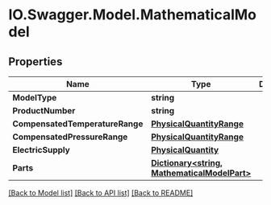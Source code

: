 # IO.Swagger.Model.MathematicalModel
## Properties

Name | Type | Description | Notes
------------ | ------------- | ------------- | -------------
**ModelType** | **string** |  | [optional] 
**ProductNumber** | **string** |  | [optional] 
**CompensatedTemperatureRange** | [**PhysicalQuantityRange**](PhysicalQuantityRange.md) |  | [optional] 
**CompensatedPressureRange** | [**PhysicalQuantityRange**](PhysicalQuantityRange.md) |  | [optional] 
**ElectricSupply** | [**PhysicalQuantity**](PhysicalQuantity.md) |  | [optional] 
**Parts** | [**Dictionary&lt;string, MathematicalModelPart&gt;**](MathematicalModelPart.md) |  | [optional] 

[[Back to Model list]](../README.md#documentation-for-models) [[Back to API list]](../README.md#documentation-for-api-endpoints) [[Back to README]](../README.md)

